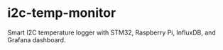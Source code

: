 # i2c-temp-monitor
Smart I2C temperature logger with STM32, Raspberry Pi, InfluxDB, and Grafana dashboard.
